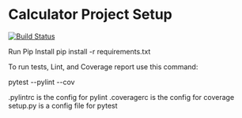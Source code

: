 # Calculator Project Setup
[![Build Status](https://app.travis-ci.com/sourcecode-vj/calc2.svg?branch=main)](https://app.travis-ci.com/sourcecode-vj/calc2)

Run Pip Install
pip install -r requirements.txt

To run tests, Lint, and Coverage report use this command:

pytest  --pylint --cov

.pylintrc is the config for pylint
.coveragerc is the config for coverage
setup.py is a config file for pytest
